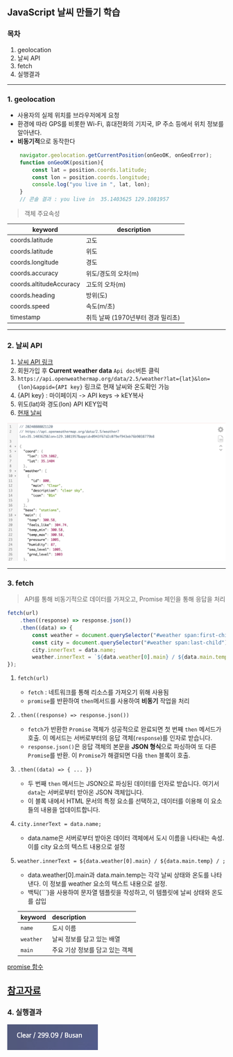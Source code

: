 ## JavaScript 날씨 만들기 학습

### 목차
1. geolocation
2. 날씨 API
3. fetch
4. 실행결과
----
### 1. geolocation
- 사용자의 실제 위치를 브라우저에게 요청
- 환경에 따라 GPS를 비롯한 Wi-Fi, 휴대전화의 기지국, IP 주소 등에서 위치 정보를 알아낸다.
- **비동기적**으로 동작한다
```javaScript
    navigator.geolocation.getCurrentPosition(onGeoOK, onGeoError);
    function onGeoOK(position){
        const lat = position.coords.latitude;
        const lon = position.coords.longitude;
        console.log("you live in ", lat, lon);
    }
    // 콘솔 결과 : you live in  35.1403625 129.1081957
```
> 객체 주요속성

|keyword|description|
|-------|-----------|
|coords.latitude|고도|
| coords.latitude|위도|
|coords.longitude|경도 |
|coords.accuracy|위도/경도의 오차(m) |
|coords.altitudeAccuracy|고도의 오차(m) |
|coords.heading|방위(도) |
|coords.speed|속도(m/초) |
|timestamp|취득 날짜 (1970년부터 경과 밀리초) |

---
### 2. 날씨 API

1. [날씨 API 링크](https://openweathermap.org/api)
2. 회원가입 후 **Current weather data** `Api doc`버튼 클릭
3. `https://api.openweathermap.org/data/2.5/weather?lat={lat}&lon={lon}&appid={API key}` 링크로 현재 날씨와 온도확인 가능
4. {API key} : 마이페이지 -> API keys -> kEY복사
5. 위도(lat)와 경도(lon) API KEY입력
6. [현재 날씨](https://api.openweathermap.org/data/2.5/weather?lat=35.1403625&lon=129.1081957&appid=0943f67d2c079ef943eb76b9038779b8)

![img01_png](/images/weather/img01.png)

---
### 3. fetch
> API를 통해 비동기적으로 데이터를 가져오고, Promise 체인을 통해 응답을 처리
```javaScript
fetch(url)
    .then((response) => response.json())
    .then((data) => {
        const weather = document.querySelector("#weather span:first-child");
        const city = document.querySelector("#weather span:last-child");
        city.innerText = data.name;
        weather.innerText = `${data.weather[0].main} / ${data.main.temp} / `;
});
```
1. `fetch(url)`
    - `fetch` : 네트워크를 통해 리소스를 가져오기 위해 사용됨
    - `promise`를 반환하여 `then`메서드를 사용하여 **비동기** 작업을 처리

2. `.then((response) => response.json())`
    - `fetch`가 반환한 `Promise` 객체가 성공적으로 완료되면 첫 번째 `then` 메서드가 호출. 이 메서드는 서버로부터의 응답 객체(`response`)를 인자로 받습니다.
    - `response.json()`은 응답 객체의 본문을 **JSON 형식**으로 파싱하여 또 다른 `Promise`를 반환. 이 `Promise`가 해결되면 다음 `then` 블록이 호출.
3. `.then((data) => { ... })`
    - 두 번째 `then` 메서드는 JSON으로 파싱된 데이터를 인자로 받습니다. 여기서 `data`는 서버로부터 받아온 JSON 객체입니다.
    - 이 블록 내에서 HTML 문서의 특정 요소를 선택하고, 데이터를 이용해 이 요소들의 내용을 업데이트합니다.
4. `city.innerText = data.name;`
    - data.name은 서버로부터 받아온 데이터 객체에서 도시 이름을 나타내는 속성. 이를 city 요소의 텍스트 내용으로 설정
5. `weather.innerText = ${data.weather[0].main} / ${data.main.temp} / ;`
    - data.weather[0].main과 data.main.temp는 각각 날씨 상태와 온도를 나타낸다. 이 정보를 weather 요소의 텍스트 내용으로 설정.
    - 백틱(```)을 사용하여 문자열 템플릿을 작성하고, 이 템플릿에 날씨 상태와 온도를 삽입

    |keyword|description|
    |-------|-----------|
    |`name`| 도시 이름|
    |`weather`| 날씨 정보를 담고 있는 배열|
    |`main`| 주요 기상 정보를 담고 있는 객체|


[promise 함수](https://github.com/KangJeoungMi/Study-JavaScript/blob/master/markdown/day06.md#promise)

[참고자료](https://frogand.tistory.com/207)
---
### 4. 실행결과
![img02_png](/images/weather/img02.png)

